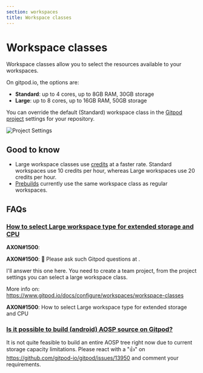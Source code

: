 ```yaml
---
section: workspaces
title: Workspace classes
---
```


<script context="module">
  export const prerender = true;
</script>

# Workspace classes

Workspace classes allow you to select the resources available to your workspaces.

On gitpod.io, the options are:

- **Standard**: up to 4 cores, up to 8GB RAM, 30GB storage
- **Large**: up to 8 cores, up to 16GB RAM, 50GB storage

You can override the default (Standard) workspace class in the [Gitpod project](/docs/configure/projects) settings for your repository.

![Project Settings](../../../static/images/docs/project-settings.png)

## Good to know

- Large workspace classes use [credits](/docs/configure/billing#credits) at a faster rate. Standard workspaces use 10 credits per hour, whereas Large workspaces use 20 credits per hour.
- [Prebuilds](/docs/configure/projects/prebuilds) currently use the same workspace class as regular workspaces.


## FAQs

### [How to select Large workspace type for extended storage and CPU](https://discord.com/channels/816244985187008514/1061902096389111849)
<!-- DISCORD_BOT_FAQ - DO NOT REMOVE -->

**AXON#1500**: 

**AXON#1500**: 👋 <redacted> Please ask such Gitpod questions at <redacted>.

I'll answer this one here. You need to create a team project, from the project settings you can select a large workspace class.

More info on: https://www.gitpod.io/docs/configure/workspaces/workspace-classes

**AXON#1500**: How to select Large workspace type for extended storage and CPU


### [Is it possible to build (android) AOSP source on Gitpod?](https://discord.com/channels/816244985187008514/1055454782908792843)
<!-- DISCORD_BOT_FAQ - DO NOT REMOVE -->

It is not quite feasible to build an entire AOSP tree right now due to current storage capacity limitations. Please react with a "👍" on https://github.com/gitpod-io/gitpod/issues/13950 and comment your requirements.
